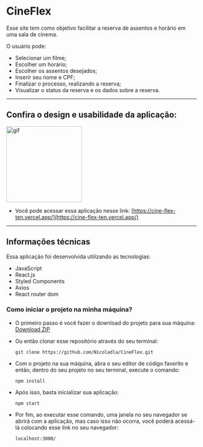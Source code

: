 # CineFlex

Esse site tem como objetivo facilitar a reserva de assentos e horário em uma sala de cinema.

O usuário pode:
  * Selecionar um filme;
  * Escolher um horário;
  * Escolher os assentos desejados;
  * Inserir seu nome e CPF;
  * Finalizar o processo, realizando a reserva;
  * Visualizar o status da reserva e os dados sobre a reserva.

---

## Confira o design e usabilidade da aplicação:

<p align="start">
  <img width="200" src="src/img/CineFlex-Animação.gif" alt="gif">
</p>

- Você pode acessar essa aplicação nesse link:
  [https://cine-flex-ten.vercel.app/](https://cine-flex-ten.vercel.app/)

---

## Informações técnicas

Essa aplicação foi desenvolvida utilizando as tecnologias:

- JavaScript
- React.js
- Styled Components
- Axios
- React router dom

### Como iniciar o projeto na minha máquina?

- O primeiro passo é você fazer o download do projeto para sua máquina: [Download ZIP](https://github.com/Nicoladla/CineFlex/archive/refs/heads/main.zip)

- Ou então clonar esse repositório através do seu terminal:

  ```
  git clone https://github.com/Nicoladla/CineFlex.git
  ```

- Com o projeto na sua máquina, abra o seu editor de código favorito e então, dentro do seu projeto no seu terminal, execute o comando:

  ```
  npm install
  ```

- Após isso, basta inicializar sua aplicação:

  ```
  npm start
  ```

- Por fim, ao executar esse comando, uma janela no seu navegador se abrirá com a aplicação, mas caso isso não ocorra, você poderá acessá-lá colocando esse link no seu navegador:
  ```
  localhost:3000/
  ```
